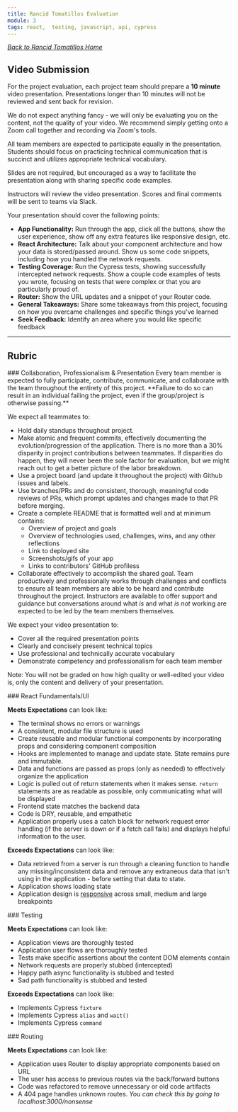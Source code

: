 ```yaml
---
title: Rancid Tomatillos Evaluation
module: 3
tags: react,  testing, javascript, api, cypress
---
```


_[Back to Rancid Tomatillos Home](./index)_

## Video Submission

For the project evaluation, each project team should prepare a **10 minute** video presentation. Presentations longer than 10 minutes will not be reviewed and sent back for revision. 

We do not expect anything fancy - we will only be evaluating you on the content, not the quality of your video. We recommend simply getting onto a Zoom call together and recording via Zoom's tools. 

All team members are expected to participate equally in the presentation. Students should focus on practicing technical communication that is succinct and utilizes appropriate technical vocabulary.

Slides are not required, but encouraged as a way to facilitate the presentation along with sharing specific code examples.

Instructors will review the video presentation. Scores and final comments will be sent to teams via Slack.

Your presentation should cover the following points:
- **App Functionality:** Run through the app, click all the buttons, show the user experience, show off any extra features like responsive design, etc.
- **React Architecture:** Talk about your component architecture and how your data is stored/passed around. Show us some code snippets, including how you handled the network requests.
- **Testing Coverage:** Run the Cypress tests, showing successfully intercepted network requests. Show a couple code examples of tests you wrote, focusing on tests that were complex or that you are particularly proud of.
- **Router:** Show the URL updates and a snippet of your Router code.
- **General Takeaways:** Share some takeaways from this project, focusing on how you overcame challenges and specific things you've learned
- **Seek Feedback:** Identify an area where you would like specific feedback

---

## Rubric

<section class="dropdown">
### Collaboration, Professionalism & Presentation
Every team member is expected to fully participate, contribute, communicate, and collaborate with the team throughout the entirety of this project. **Failure to do so can result in an individual failing the project, even if the group/project is otherwise passing.**

We expect all teammates to:
* Hold daily standups throughout project.
* Make atomic and frequent commits, effectively documenting the evolution/progression of the application. There is no more than a 30% disparity in project contributions between teammates. If disparities do happen, they will never been the sole factor for evaluation, but we might reach out to get a better picture of the labor breakdown.
* Use a project board (and update it throughout the project) with Github issues and labels.
* Use branches/PRs and do consistent, thorough, meaningful code reviews of PRs, which prompt updates and changes made to that PR before merging.
* Create a complete README that is formatted well and at minimum contains:
  * Overview of project and goals
  * Overview of technologies used, challenges, wins, and any other reflections
  * Link to deployed site
  * Screenshots/gifs of your app
  * Links to contributors' GitHub profiless
* Collaborate effectively to accomplish the shared goal.  Team productively and professionally works through challenges and conflicts to ensure all team members are able to be heard and contribute throughout the project. Instructors are available to offer support and guidance but conversations around what *is* and what *is not* working are expected to be led by the team members themselves.

We expect your video presentation to:
* Cover all the required presentation points
* Clearly and concisely present technical topics
* Use professional and technically accurate vocabulary 
* Demonstrate competency and professionalism for each team member

Note: You will not be graded on how high quality or well-edited your video is, only the content and delivery of your presentation.
</section>

<section class="dropdown">
### React Fundamentals/UI

**Meets Expectations** can look like:
  - The terminal shows no errors or warnings
  - A consistent, modular file structure is used
  - Create reusable and modular functional components by incorporating props and considering component composition
  - Hooks are implemented to manage and update state. State remains pure and immutable.
  - Data and functions are passed as props (only as needed) to effectively organize the application
  - Logic is pulled out of return statements when it makes sense.  `return` statements are as readable as possible, only communicating what will be displayed
  - Frontend state matches the backend data
  - Code is DRY, reusable, and empathetic 
  - Application properly uses a catch block for network request error handling (if the server is down or if a fetch call fails) and displays helpful information to the user.

**Exceeds Expectations** can look like:
  - Data retrieved from a server is run through a cleaning function to handle any missing/inconsistent data and remove any extraneous data that isn't using in the application - before setting that data to state.
  - Application shows loading state
  - Application design is [responsive](https://frontend.turing.edu/lessons/module-3/css-responsive-layouts.html) across small, medium and large breakpoints
  
</section>

<section class="dropdown">
### Testing

**Meets Expectations** can look like:
  - Application views are thoroughly tested
  - Application user flows are thoroughly tested
  - Tests make specific assertions about the content DOM elements contain
  - Network requests are properly stubbed (intercepted)
  - Happy path async functionality is stubbed and tested
  - Sad path functionality is stubbed and tested

**Exceeds Expectations** can look like:
  - Implements Cypress `fixture` 
  - Implements Cypress `alias` and `wait()` 
  - Implements Cypress `command` 
  
</section>

<section class="dropdown">
### Routing

**Meets Expectations** can look like:
  - Application uses Router to display appropriate components based on URL
  - The user has access to previous routes via the back/forward buttons
  - Code was refactored to remove unnecessary or old code artifacts
  - A 404 page handles unknown routes.  *You can check this by going to localhost:3000/nonsense*
</section>